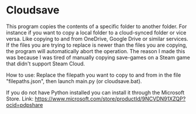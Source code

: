 # Cloudsave

This program copies the contents of a specific folder to another folder. For instance if you want to copy a local folder to a cloud-synced folder or vice versa. Like copying to and from OneDrive, Google Drive or similar services.
If the files you are trying to replace is newer than the files you are copying, the program will automatically abort the operation.
The reason I made this was because I was tired of manually copying save-games on a Steam game that didn't support Steam Cloud.

How to use: Replace the filepath you want to copy to and from in the file "filepaths.json", then launch main.py (or cloudsave.bat).

If you do not have Python installed you can install it through the Microsoft Store. Link: https://www.microsoft.com/store/productId/9NCVDN91XZQP?ocid=pdpshare
